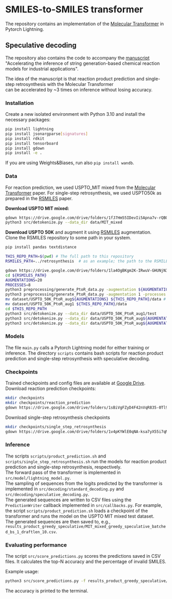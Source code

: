 # SMILES-to-SMILES transformer

The repository contains an implementation of the [Molecular Transformer](https://github.com/pschwllr/MolecularTransformer.git) in Pytorch Lightning.


## Speculative decoding
The repository also contains the code to accompany the [manuscript](https://arxiv.org/abs/2407.09685)  
"Accelerating the inference of string generation-based chemical reaction models for industrial applications".

The idea of the manuscript is that reaction product prediction and single-step retrosynthesis with the Molecular Transformer  
can be accelerated by ~3 times on inference without losing accuracy.

### Installation

Create a new isolated environment with Python 3.10 and install the necessary packages:

```bash
pip install lightning
pip install jsonargparse[signatures]
pip install rdkit
pip install tensorboard
pip install gdown
pip install -e .
```
If you are using Weights&Biases, run also `pip install wandb`.

### Data

For reaction prediction, we used USPTO_MIT mixed from the [Molecular Transformer](https://github.com/pschwllr/MolecularTransformer.git) paper.
For single-step retrosynthesis, we used USPTO50k as prepared in the [RSMILES](https://github.com/otori-bird/retrosynthesis) paper.

**Download USPTO MIT mixed:**
```bash
gdown https://drive.google.com/drive/folders/1fJ7Hm55IDevIi5Apna7v-rQBQStTH7Yg -O data/MIT_mixed --folder
python3 src/detokenize.py --data_dir data/MIT_mixed
```

**Download USPTO 50K** and augment it using [RSMILES](https://github.com/otori-bird/retrosynthesis) augmentation.  
Clone the RSMILES repository to some path in your system.
```bash
pip install pandas textdistance

THIS_REPO_PATH=$(pwd) # The full path to this repository 
RSMILES_PATH=../retrosynthesis  # as an example; the path to the RSMILES repository

gdown https://drive.google.com/drive/folders/1la4OgBKgm2K-IRwuV-GHUNjN3bcCrl6v -O ${RSMILES_PATH}/dataset/USPTO_50K --folder
cd ${RSMILES_PATH}
AUGMENTATIONS=20
PROCESSES=8
python3 preprocessing/generate_PtoR_data.py -augmentation ${AUGMENTATIONS} -processes ${PROCESSES} -test_except
python3 preprocessing/generate_PtoR_data.py -augmentation 1 -processes ${PROCESSES} -test_only -canonical
mv dataset/USPTO_50K_PtoR_aug${AUGMENTATIONS} ${THIS_REPO_PATH}/data # The augmented dataset is now in this repository
mv dataset/USPTO_50K_PtoR_aug1 ${THIS_REPO_PATH}/data
cd $THIS_REPO_PATH
python3 src/detokenize.py --data_dir data/USPTO_50K_PtoR_aug1/test
python3 src/detokenize.py --data_dir data/USPTO_50K_PtoR_aug${AUGMENTATIONS}/train
python3 src/detokenize.py --data_dir data/USPTO_50K_PtoR_aug${AUGMENTATIONS}/val
```

### Models

The file `main.py` calls a Pytorch Lightning model for either training or inference.
The directory `scripts` contains bash scripts for reaction product prediction and single-step retrosynthesis with speculative decoding.  


### Checkpoints

Trained checkpoints and config files are available at [Google Drive](https://drive.google.com/drive/folders/1uF_wGEUTCz4_xI1uEEeY0V_1QffkOyXI?usp=sharing).
Download reaction prediction checkpoints:
```bash
mkdir checkpoints
mkdir checkpoints/reaction_prediction
gdown https://drive.google.com/drive/folders/1sBiVgFZyD4F42nVqR835-0Tl90LkQvU9 -O checkpoints/reaction_prediction --folder
```
Download single-step retrosynthesis checkpoints
```bash
mkdir checkpoints/single_step_retrosynthesis
gdown https://drive.google.com/drive/folders/1v4pKYWlE0qNA-ksa7yX55i7qMeesURON -O checkpoints/single_step_retrosynthesis --folder
```

### Inference
The scripts `scripts/product_prediction.sh` and `scripts/single_step_retrosynthesis.sh` run the models for reaction product prediction and single-step retrosynthesis, respectively.  
The forward pass of the transformer is implemented in `src/model/lightning_model.py`.  
The sampling of sequences from the logits predicted by the transformer is implemented in `src/decoding/standard_decoding.py` and `src/decoding/speculative_decoding.py`.  
The generated sequences are written to CSV files using the `PredictionWriter` callback implemented in `src/callbacks.py`. For example, the script `scripts/product_prediction.sh` loads a checkpoint of the transformer and runs the model on the USPTO MIT mixed test dataset.  
The generated sequences are then saved to, e.g., `results_product_greedy_speculative/MIT_mixed_greedy_speculative_batched_bs_1_draftlen_10.csv`. 

### Evaluating performance
The script `src/score_predictions.py` scores the predictions saved in CSV files. It calculates the top-N accuracy and the percentage of invalid SMILES.

Example usage:
```bash
python3 src/score_predictions.py -f results_product_greedy_speculative/MIT_mixed_greedy_speculative_batched_bs_1_draftlen_10.csv
```
The accuracy is printed to the terminal.
